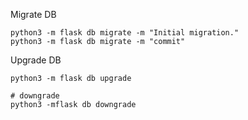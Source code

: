 

Migrate DB
```
python3 -m flask db migrate -m "Initial migration."
python3 -m flask db migrate -m "commit"
```


Upgrade DB
```
python3 -m flask db upgrade

# downgrade
python3 -mflask db downgrade
```
